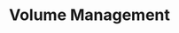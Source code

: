 ---
ee_id: '71'
site: '1'
type: '2'
long_id: 2011-021 Volume Management
url: 2011-021-volumemanagement
year: '2011'
medium: Ten Vizio 55-inch back lit LCD HDTVs in original packaging
commission: 'Commissioned by Whitney Museum of American Art, New York, for Cory Arcangel:
  Pro Tools'
add_credit:
dims: Dimensions variable
pitch: "<p>​Arrangement of flat-screen TV's in boxes. </p>"
ps:
live_url:
related:
title: Volume Management
youtube:
imgs: "{filedir_1}volume-management-2011-021-full-database-SC.jpg"
subheading:
year2: '2011'
download:
add_credits:
related_code:
! '':
layout: things-i-made
---